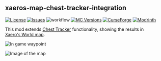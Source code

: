 ## xaeros-map-chest-tracker-integration



[![License](https://img.shields.io/github/license/Fallen-Breath/tweakermore.svg)](http://www.gnu.org/licenses/lgpl-3.0.html)
[![Issues](https://img.shields.io/github/issues/fewwan/xaeros-map-chest-tracker-integration.svg)](https://github.com/fewwan/xaeros-map-chest-tracker-integration/issues)
![workflow](https://github.com/fewwan/xaeros-map-chest-tracker-integration/actions/workflows/gradle.yml/badge.svg)
[![MC Versions](http://cf.way2muchnoise.eu/versions/For%20MC_xaeros-map-chest-tracker-integration_all.svg)](https://curseforge.com/minecraft/mc-mods/xaeros-map-chest-tracker-integration)
[![CurseForge](http://cf.way2muchnoise.eu/full_xaeros-map-chest-tracker-integration_downloads.svg)](https://legacy.curseforge.com/minecraft/mc-mods/xaeros-map-chest-tracker-integration)
[![Modrinth](https://img.shields.io/modrinth/dt/xaeros-map-chest-tracker-integration?label=Modrinth%20Downloads)](https://modrinth.com/mod/xaeros-map-chest-tracker-integration)

This mod extends [Chest Tracker](https://modrinth.com/mod/chest-tracker) functionality, showing the results in [Xaero's World map](https://modrinth.com/mod/xaeros-world-map).

![In game waypoint](https://cdn.discordapp.com/attachments/1137770761696854186/1137773285090795541/image.png)

![Image of the map](https://cdn.discordapp.com/attachments/1137770761696854186/1137773888990887988/image.png)
